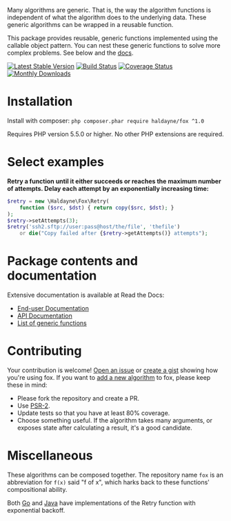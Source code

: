 
Many algorithms are generic. That is, the way the algorithm functions is
independent of what the algorithm does to the underlying data. These generic
algorithms can be wrapped in a reusable function.

This package provides reusable, generic functions implemented using the
callable object pattern. You can nest these generic functions to solve more
complex problems. See below and the [docs][over1].

[over1]: http://haldayne-docs.readthedocs.org/en/latest/fox/

[![Latest Stable Version](https://poser.pugx.org/haldayne/fox/v/stable.png)](https://packagist.org/packages/haldayne/fox)
[![Build Status](https://travis-ci.org/haldayne/fox.png?branch=master)](https://travis-ci.org/haldayne/fox)
[![Coverage Status](https://coveralls.io/repos/haldayne/fox/badge.png?branch=master&bust=1)](https://coveralls.io/r/haldayne/fox?branch=master)
[![Monthly Downloads](https://poser.pugx.org/haldayne/fox/d/monthly.png)](https://packagist.org/packages/haldayne/fox)


# Installation

Install with composer: `php composer.phar require haldayne/fox ^1.0`

Requires PHP version 5.5.0 or higher.  No other PHP extensions are required.


# Select examples

**Retry a function until it either succeeds or reaches the maximum number of
attempts. Delay each attempt by an exponentially increasing time:**

```php
$retry = new \Haldayne\Fox\Retry(
    function ($src, $dst) { return copy($src, $dst); }
);
$retry->setAttempts(3);
$retry('ssh2.sftp://user:pass@host/the/file', 'thefile')
    or die("Copy failed after {$retry->getAttempts()} attempts");
```


# Package contents and documentation

Extensive documentation is available at Read the Docs:

* [End-user Documentation][pack1]
* [API Documentation][pack2]
* [List of generic functions][pack3]

[pack1]: http://haldayne-docs.rtfd.org/en/latest/Fox/
[pack2]: http://haldayne.github.io/documentation/api/
[pack3]: http://haldayne-docs.readthedocs.org/en/latest/Fox/list-of-generic-functions/


# Contributing

Your contribution is welcome! [Open an issue][contrib1] or [create a gist][contrib2]
showing how you're using fox.  If you want to [add a new algorithm][contrib3]
to fox, please keep these in mind:

* Please fork the repository and create a PR.
* Use [PSR-2][contrib4].
* Update tests so that you have at least 80% coverage.
* Choose something useful. If the algorithm takes many arguments, or exposes
state after calculating a result, it's a good candidate.

[contrib1]: https://github.com/haldayne/fox/issues
[contrib2]: https://gist.github.com/
[contrib3]: https://github.com/haldayne/fox/pulls
[contrib4]: https://github.com/php-fig/fig-standards/blob/master/accepted/PSR-2-coding-style-guide.md


# Miscellaneous

These algorithms can be composed together. The repository name `fox` is an
abbreviation for `f(x)` said "f of x", which harks back to these functions'
compositional ability.

Both [Go][misc1] and [Java][misc2] have implementations of the Retry function
with exponential backoff.

[misc1]: https://github.com/cenkalti/backoff
[misc2]: https://github.com/google/google-http-java-client
